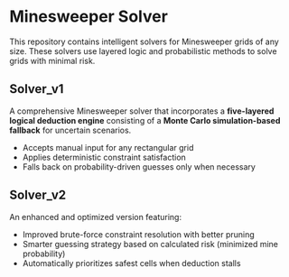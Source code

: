 # Minesweeper Solver

This repository contains intelligent solvers for Minesweeper grids of any size. These solvers use layered logic and probabilistic methods to solve grids with minimal risk.

## Solver_v1
A comprehensive Minesweeper solver that incorporates a **five-layered logical deduction engine** consisting of a **Monte Carlo simulation-based fallback** for uncertain scenarios.

- Accepts manual input for any rectangular grid  
- Applies deterministic constraint satisfaction  
- Falls back on probability-driven guesses only when necessary  

## Solver_v2
An enhanced and optimized version featuring:

- Improved brute-force constraint resolution with better pruning  
- Smarter guessing strategy based on calculated risk (minimized mine probability)    
- Automatically prioritizes safest cells when deduction stalls  

